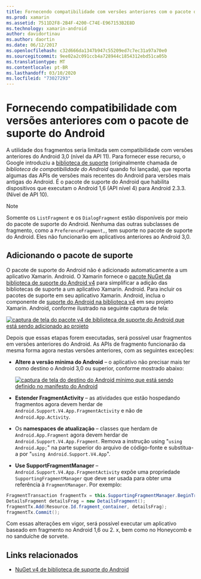 ```yaml
---
title: Fornecendo compatibilidade com versões anteriores com o pacote de suporte do Android
ms.prod: xamarin
ms.assetid: 7511D2F8-2B4F-4200-C74E-E967153B2E8D
ms.technology: xamarin-android
author: davidortinau
ms.author: daortin
ms.date: 06/12/2017
ms.openlocfilehash: c32d666da1347b947c55209ed7c7ec31a97a70e0
ms.sourcegitcommit: 9ee02a2c091ccb4a728944c1854312ebd51ca05b
ms.translationtype: MT
ms.contentlocale: pt-BR
ms.lasthandoff: 03/10/2020
ms.locfileid: "73027293"
---
```

# <a name="providing-backwards-compatibility-with-the-android-support-package"></a>Fornecendo compatibilidade com versões anteriores com o pacote de suporte do Android

A utilidade dos fragmentos seria limitada sem compatibilidade com versões anteriores do Android 3,0 (nível da API 11). Para fornecer esse recurso, o Google introduziu a [biblioteca de suporte](https://developer.android.com/sdk/compatibility-library.html) (originalmente chamada de *biblioteca de compatibilidade do Android* quando foi lançada), que reporta algumas das APIs de versões mais recentes do Android para versões mais antigas do Android. É o pacote de suporte do Android que habilita dispositivos que executam o Android 1,6 (API nível 4) para Android 2.3.3. (Nível de API 10).

> [!NOTE]
> Somente os `ListFragment` e os `DialogFragment` estão disponíveis por meio do pacote de suporte do Android. Nenhuma das outras subclasses de fragmento, como a `PreferenceFragment,`, tem suporte no pacote de suporte do Android. Eles não funcionarão em aplicativos anteriores ao Android 3,0. 

## <a name="adding-the-support-package"></a>Adicionando o pacote de suporte

O pacote de suporte do Android não é adicionado automaticamente a um aplicativo Xamarin. Android. O Xamarin fornece o [pacote NuGet da biblioteca de suporte do Android v4](https://www.nuget.org/packages/Xamarin.Android.Support.v4/) para simplificar a adição das bibliotecas de suporte a um aplicativo Xamarin. Android. Para incluir os pacotes de suporte em seu aplicativo Xamarin. Android, inclua o componente de [suporte do Android na biblioteca v4](https://www.nuget.org/packages/Xamarin.Android.Support.v4/) em seu projeto Xamarin. Android, conforme ilustrado na seguinte captura de tela: 

[![captura de tela do pacote v4 de biblioteca de suporte do Android que está sendo adicionado ao projeto](providing-backwards-compatibility-images/02-sml.png)](providing-backwards-compatibility-images/02.png#lightbox)

Depois que essas etapas forem executadas, será possível usar fragmentos em versões anteriores do Android. As APIs de fragmento funcionarão da mesma forma agora nestas versões anteriores, com as seguintes exceções: 

- **Altere a versão mínima do Android** &ndash; o aplicativo não precisar mais ter como destino o Android 3,0 ou superior, conforme mostrado abaixo: 

    [![captura de tela do destino do Android mínimo que está sendo definido no manifesto do Android](providing-backwards-compatibility-images/03-sml.png)](providing-backwards-compatibility-images/03.png#lightbox)

- **Estender FragmentActivity** &ndash; as atividades que estão hospedando fragmentos agora devem herdar de `Android.Support.V4.App.FragmentActivity` e não de `Android.App.Activity`. 

- Os **namespaces de atualização** &ndash; classes que herdam de `Android.App.Fragment` agora devem herdar de `Android.Support.V4.App.Fragment`. Remova a instrução using "`using Android.App;`" na parte superior do arquivo de código-fonte e substitua-a por "`using Android.Support.V4.App`". 

- **Use SupportFragmentManager** &ndash; `Android.Support.V4.App.FragmentActivity` expõe uma propriedade `SupportingFragmentManager` que deve ser usada para obter uma referência à `FragmentManager`. Por exemplo: 

```csharp
FragmentTransaction fragmentTx = this.SupportingFragmentManager.BeginTransaction();
DetailsFragment detailsFrag = new DetailsFragment();
fragmentTx.Add(Resource.Id.fragment_container, detailsFrag);
fragmentTx.Commit();
```

Com essas alterações em vigor, será possível executar um aplicativo baseado em fragmento no Android 1,6 ou 2. x, bem como no Honeycomb e no sanduíche de sorvete. 

## <a name="related-links"></a>Links relacionados

- [NuGet v4 de biblioteca de suporte do Android](https://www.nuget.org/packages/Xamarin.Android.Support.v4/)
